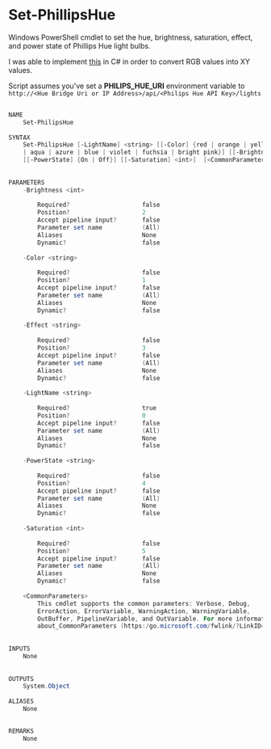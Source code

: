 # Set-PhillipsHue
Windows PowerShell cmdlet to set the hue, brightness, saturation, effect, and power state of Phillips Hue light bulbs.  
  
I was able to implement [this](https://stackoverflow.com/a/22649803) in C# in order to convert RGB values into XY values.  

Script assumes you've set a **PHILIPS_HUE_URI** environment variable to  
```http://<Hue Bridge Uri or IP Address>/api/<Philips Hue API Key>/lights```  

```ps1

NAME
    Set-PhilipsHue
    
SYNTAX
    Set-PhilipsHue [-LightName] <string> [[-Color] {red | orange | yellow | chartreuse | electric green | spring green 
    | aqua | azure | blue | violet | fuchsia | bright pink}] [[-Brightness] <int>] [[-Effect] {none | colorloop}] 
    [[-PowerState] {On | Off}] [[-Saturation] <int>]  [<CommonParameters>]
    
    
PARAMETERS
    -Brightness <int>
        
        Required?                    false
        Position?                    2
        Accept pipeline input?       false
        Parameter set name           (All)
        Aliases                      None
        Dynamic?                     false
        
    -Color <string>
        
        Required?                    false
        Position?                    1
        Accept pipeline input?       false
        Parameter set name           (All)
        Aliases                      None
        Dynamic?                     false
        
    -Effect <string>
        
        Required?                    false
        Position?                    3
        Accept pipeline input?       false
        Parameter set name           (All)
        Aliases                      None
        Dynamic?                     false
        
    -LightName <string>
        
        Required?                    true
        Position?                    0
        Accept pipeline input?       false
        Parameter set name           (All)
        Aliases                      None
        Dynamic?                     false
        
    -PowerState <string>
        
        Required?                    false
        Position?                    4
        Accept pipeline input?       false
        Parameter set name           (All)
        Aliases                      None
        Dynamic?                     false
        
    -Saturation <int>
        
        Required?                    false
        Position?                    5
        Accept pipeline input?       false
        Parameter set name           (All)
        Aliases                      None
        Dynamic?                     false
        
    <CommonParameters>
        This cmdlet supports the common parameters: Verbose, Debug,
        ErrorAction, ErrorVariable, WarningAction, WarningVariable,
        OutBuffer, PipelineVariable, and OutVariable. For more information, see 
        about_CommonParameters (https:/go.microsoft.com/fwlink/?LinkID=113216). 
    
    
INPUTS
    None
    
    
OUTPUTS
    System.Object
    
ALIASES
    None
    

REMARKS
    None
```  
